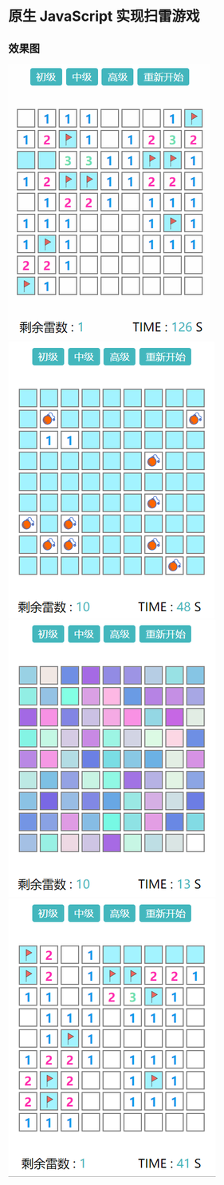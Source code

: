 # 原生 JavaScript 实现扫雷游戏

## 效果图
![demo1](https://github.com/CaiJinyc/game-mineSweepinng/blob/master/img/demo1.gif)![demo2](https://github.com/CaiJinyc/game-mineSweepinng/blob/master/img/demo2.png)![demo3](https://github.com/CaiJinyc/game-mineSweepinng/blob/master/img/demo3.png)![demo4](https://github.com/CaiJinyc/game-mineSweepinng/blob/master/img/demo4.png)
